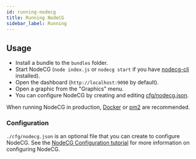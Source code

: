 ```yaml
---
id: running-nodecg
title: Running NodeCG
sidebar_label: Running
---
```


## Usage

- Install a bundle to the `bundles` folder.
- Start NodeCG (`node index.js` or `nodecg start` if you have [nodecg-cli](https://www.npmjs.com/package/nodecg-cli) installed).
- Open the dashboard (`http://localhost:9090` by default).
- Open a graphic from the "Graphics" menu.
- You can configure NodeCG by creating and editing [cfg/nodecg.json](http://nodecg.com/tutorial-6_nodecg-configuration.html).

When running NodeCG in production, [Docker](https://www.docker.com/) or [pm2](https://github.com/Unitech/pm2) are recommended.

### Configuration

`./cfg/nodecg.json` is an optional file that you can create to configure NodeCG.
See the [NodeCG Configuration tutorial](http://nodecg.com/tutorial-6_nodecg-configuration.html) for more information on configuring NodeCG.
